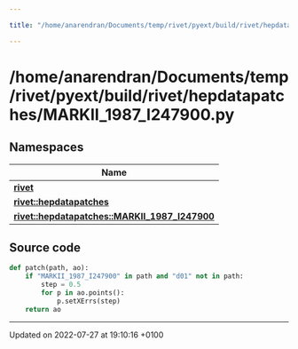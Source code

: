 ```yaml
---

title: "/home/anarendran/Documents/temp/rivet/pyext/build/rivet/hepdatapatches/MARKII_1987_I247900.py"

---
```


# /home/anarendran/Documents/temp/rivet/pyext/build/rivet/hepdatapatches/MARKII_1987_I247900.py



## Namespaces

| Name           |
| -------------- |
| **[rivet](http://example.org/namespaces/namespacerivet/)**  |
| **[rivet::hepdatapatches](http://example.org/namespaces/namespacerivet_1_1hepdatapatches/)**  |
| **[rivet::hepdatapatches::MARKII_1987_I247900](http://example.org/namespaces/namespacerivet_1_1hepdatapatches_1_1markii__1987__i247900/)**  |




## Source code

```python
def patch(path, ao):
    if "MARKII_1987_I247900" in path and "d01" not in path:
        step = 0.5
        for p in ao.points():
            p.setXErrs(step)
    return ao
```


-------------------------------

Updated on 2022-07-27 at 19:10:16 +0100
